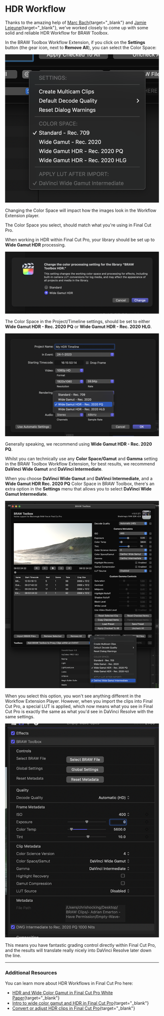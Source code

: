 # HDR Workflow

Thanks to the amazing help of [Marc Bach](https://www.interfacelab.tv){target="_blank"} and [Jamie Lejeune](https://www.cinedocs.com){target="_blank"}, we've worked closely to come up with some solid and reliable HDR Workflow for BRAW Toolbox.

In the BRAW Toolbox Workflow Extension, if you click on the **Settings** button (the gear icon, next to **Remove All**), you can select the Color Space:

![](static/hdr-01.png)

Changing the Color Space will impact how the images look in the Workflow Extension player.

The Color Space you select, should match what you're using in Final Cut Pro.

When working in HDR within Final Cut Pro, your library should be set up to **Wide Gamut HDR** processing.

![](static/hdr-02.png)

The Color Space in the Project/Timeline settings, should be set to either **Wide Gamut HDR - Rec. 2020 PQ** or **Wide Gamut HDR - Rec. 2020 HLG**.

![](static/hdr-03.png)

Generally speaking, we recommend using **Wide Gamut HDR - Rec. 2020 PQ**.

Whilst you can technically use any **Color Space/Gamut** and **Gamma** setting in the BRAW Toolbox Workflow Extension, for best results, we recommend **DaVinci Wide Gamut** and **DaVinci Intermediate**.

When you choose **DaVinci Wide Gamut** and **DaVinci Intermediate**, and a **Wide Gamut HDR Rec. 2020 PQ** Color Space in BRAW Toolbox, there's an extra option in the **Settings** menu that allows you to select **DaVinci Wide Gamut Intermediate**.

![](static/hdr-04.png)

When you select this option, you won't see anything different in the Workflow Extension Player. However, when you import the clips into Final Cut Pro, a special LUT is applied, which now means what you see in Final Cut Pro is exactly the same as what you'd see in DaVinci Resolve with the same settings.

![](static/hdr-05.png)

This means you have fantastic grading control directly within Final Cut Pro, and the results will translate really nicely into DaVinci Resolve later down the line.

---

### Additional Resources

You can learn more about HDR Workflows in Final Cut Pro here:

- [HDR and Wide Color Gamut in Final Cut Pro White Paper](https://www.apple.com/final-cut-pro/docs/HDR_WideColor.pdf){target="_blank"}
- [Intro to wide color gamut and HDR in Final Cut Pro](https://support.apple.com/en-au/guide/final-cut-pro/ver09be4f91f/mac){target="_blank"}
- [Convert or adjust HDR clips in Final Cut Pro](https://support.apple.com/en-au/guide/final-cut-pro/verbf72f3e96/mac){target="_blank"}